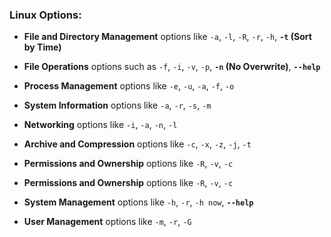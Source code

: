 ### Linux Options:

- **File and Directory Management** options like `-a`, `-l`, `-R`, `-r`, `-h`, **`-t` (Sort by Time)** 

- **File Operations** options such as `-f`, `-i`, `-v`, `-p`, **`-n` (No Overwrite)**, **`--help`** 

- **Process Management** options like `-e`, `-u`, `-a`, `-f`, `-o` 

- **System Information** options like `-a`, `-r`, `-s`, `-m` 

- **Networking** options like `-i`, `-a`, `-n`, `-l`

- **Archive and Compression** options like `-c`, `-x`, `-z`, `-j`, `-t`
 
- **Permissions and Ownership** options like `-R`, `-v`, `-c` 

- **Permissions and Ownership** options like `-R`, `-v`, `-c`

- **System Management** options like `-h`, `-r`, `-h now`, **`--help`** 

- **User Management** options like `-m`, `-r`, `-G` 